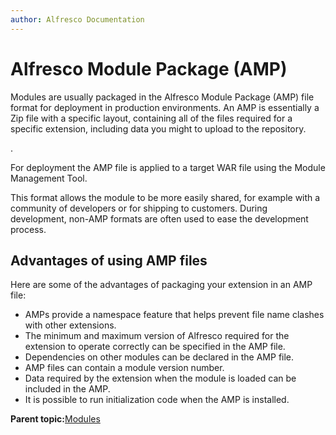 ```yaml
---
author: Alfresco Documentation
---
```


# Alfresco Module Package \(AMP\)

Modules are usually packaged in the Alfresco Module Package \(AMP\) file format for deployment in production environments. An AMP is essentially a Zip file with a specific layout, containing all of the files required for a specific extension, including data you might to upload to the repository.

.

For deployment the AMP file is applied to a target WAR file using the Module Management Tool.

This format allows the module to be more easily shared, for example with a community of developers or for shipping to customers. During development, non-AMP formats are often used to ease the development process.

## Advantages of using AMP files

Here are some of the advantages of packaging your extension in an AMP file:

-   AMPs provide a namespace feature that helps prevent file name clashes with other extensions.
-   The minimum and maximum version of Alfresco required for the extension to operate correctly can be specified in the AMP file.
-   Dependencies on other modules can be declared in the AMP file.
-   AMP files can contain a module version number.
-   Data required by the extension when the module is loaded can be included in the AMP.
-   It is possible to run initialization code when the AMP is installed.

**Parent topic:**[Modules](../concepts/dev-extensions-modules-intro.md)

